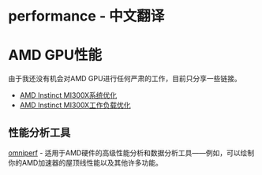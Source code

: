 # performance - 中文翻译

# AMD GPU性能

由于我还没有机会对AMD GPU进行任何严肃的工作，目前只分享一些链接。

- [AMD Instinct MI300X系统优化](https://rocm.docs.amd.com/en/latest/how-to/system-optimization/mi300x.html)
- [AMD Instinct MI300X工作负载优化](https://rocm.docs.amd.com/en/latest/how-to/tuning-guides/mi300x/workload.html)

## 性能分析工具

[omniperf](https://github.com/ROCm/omniperf) - 适用于AMD硬件的高级性能分析和数据分析工具——例如，可以绘制你的AMD加速器的屋顶线性能以及其他许多功能。